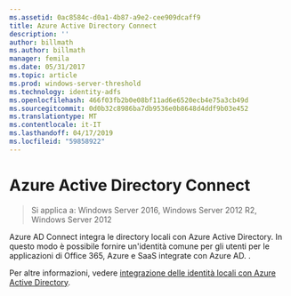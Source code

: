 ```yaml
---
ms.assetid: 0ac8584c-d0a1-4b87-a9e2-cee909dcaff9
title: Azure Active Directory Connect
description: ''
author: billmath
ms.author: billmath
manager: femila
ms.date: 05/31/2017
ms.topic: article
ms.prod: windows-server-threshold
ms.technology: identity-adfs
ms.openlocfilehash: 466f03fb2b0e08bf11ad6e6520ecb4e75a3cb49d
ms.sourcegitcommit: 0d0b32c8986ba7db9536e0b8648d4ddf9b03e452
ms.translationtype: MT
ms.contentlocale: it-IT
ms.lasthandoff: 04/17/2019
ms.locfileid: "59858922"
---
```

# <a name="azure-active-directory-connect"></a>Azure Active Directory Connect

>Si applica a: Windows Server 2016, Windows Server 2012 R2, Windows Server 2012

Azure AD Connect integra le directory locali con Azure Active Directory. In questo modo è possibile fornire un'identità comune per gli utenti per le applicazioni di Office 365, Azure e SaaS integrate con Azure AD. .  
  
Per altre informazioni, vedere [integrazione delle identità locali con Azure Active Directory](https://azure.microsoft.com/documentation/articles/active-directory-aadconnect/).  
  

